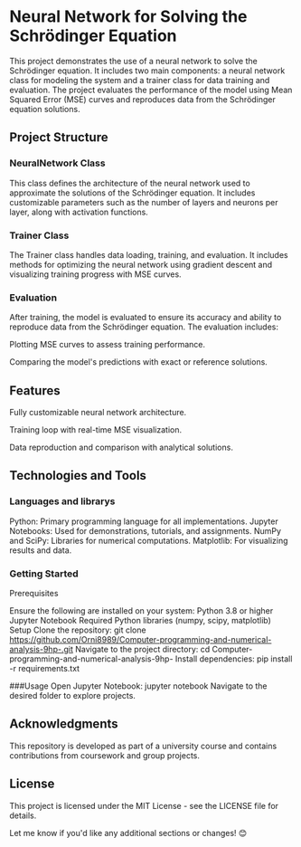 # Neural Network for Solving the Schrödinger Equation
This project demonstrates the use of a neural network to solve the Schrödinger equation. It includes two main components: a neural network class for modeling the system and a trainer class for data training and evaluation. The project evaluates the performance of the model using Mean Squared Error (MSE) curves and reproduces data from the Schrödinger equation solutions.

## Project Structure
### NeuralNetwork Class
This class defines the architecture of the neural network used to approximate the solutions of the Schrödinger equation. It includes customizable parameters such as the number of layers and neurons per layer, along with activation functions.

### Trainer Class
The Trainer class handles data loading, training, and evaluation. It includes methods for optimizing the neural network using gradient descent and visualizing training progress with MSE curves.

### Evaluation
After training, the model is evaluated to ensure its accuracy and ability to reproduce data from the Schrödinger equation. The evaluation includes:

Plotting MSE curves to assess training performance.

Comparing the model's predictions with exact or reference solutions.

## Features
Fully customizable neural network architecture.

Training loop with real-time MSE visualization.

Data reproduction and comparison with analytical solutions.

## Technologies and Tools

### Languages and librarys
Python: Primary programming language for all implementations.
Jupyter Notebooks: Used for demonstrations, tutorials, and assignments.
NumPy and SciPy: Libraries for numerical computations.
Matplotlib: For visualizing results and data.

### Getting Started
Prerequisites

Ensure the following are installed on your system:
Python 3.8 or higher
Jupyter Notebook
Required Python libraries (numpy, scipy, matplotlib)
Setup
Clone the repository:
git clone https://github.com/Orni8989/Computer-programming-and-numerical-analysis-9hp-.git
Navigate to the project directory:
cd Computer-programming-and-numerical-analysis-9hp-
Install dependencies:
pip install -r requirements.txt

###Usage
Open Jupyter Notebook:
jupyter notebook
Navigate to the desired folder to explore projects.


## Acknowledgments
This repository is developed as part of a university course and contains contributions from coursework and group projects.

## License
This project is licensed under the MIT License - see the LICENSE file for details.

Let me know if you'd like any additional sections or changes! 😊
